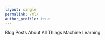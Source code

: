```yaml
---
layout: single
permalink: /ml/
author_profile: true
---
```


Blog Posts About All Things Machine Learning
